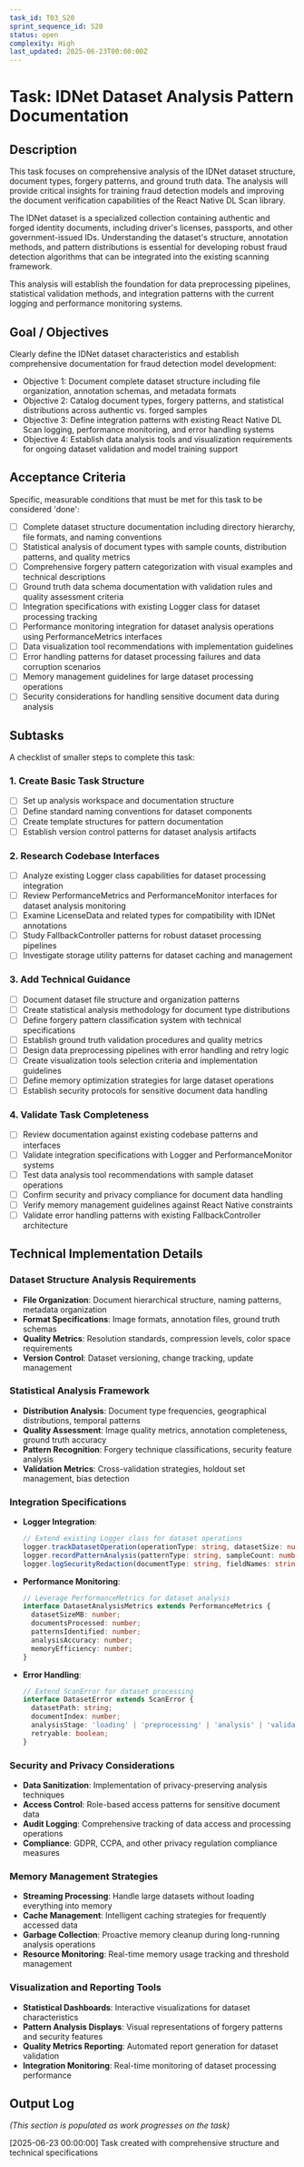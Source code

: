 ```yaml
---
task_id: T03_S20
sprint_sequence_id: S20
status: open
complexity: High
last_updated: 2025-06-23T00:00:00Z
---
```


# Task: IDNet Dataset Analysis Pattern Documentation

## Description
This task focuses on comprehensive analysis of the IDNet dataset structure, document types, forgery patterns, and ground truth data. The analysis will provide critical insights for training fraud detection models and improving the document verification capabilities of the React Native DL Scan library.

The IDNet dataset is a specialized collection containing authentic and forged identity documents, including driver's licenses, passports, and other government-issued IDs. Understanding the dataset's structure, annotation methods, and pattern distributions is essential for developing robust fraud detection algorithms that can be integrated into the existing scanning framework.

This analysis will establish the foundation for data preprocessing pipelines, statistical validation methods, and integration patterns with the current logging and performance monitoring systems.

## Goal / Objectives
Clearly define the IDNet dataset characteristics and establish comprehensive documentation for fraud detection model development:

- Objective 1: Document complete dataset structure including file organization, annotation schemas, and metadata formats
- Objective 2: Catalog document types, forgery patterns, and statistical distributions across authentic vs. forged samples
- Objective 3: Define integration patterns with existing React Native DL Scan logging, performance monitoring, and error handling systems
- Objective 4: Establish data analysis tools and visualization requirements for ongoing dataset validation and model training support

## Acceptance Criteria
Specific, measurable conditions that must be met for this task to be considered 'done':

- [ ] Complete dataset structure documentation including directory hierarchy, file formats, and naming conventions
- [ ] Statistical analysis of document types with sample counts, distribution patterns, and quality metrics
- [ ] Comprehensive forgery pattern categorization with visual examples and technical descriptions
- [ ] Ground truth data schema documentation with validation rules and quality assessment criteria
- [ ] Integration specifications with existing Logger class for dataset processing tracking
- [ ] Performance monitoring integration for dataset analysis operations using PerformanceMetrics interfaces
- [ ] Data visualization tool recommendations with implementation guidelines
- [ ] Error handling patterns for dataset processing failures and data corruption scenarios
- [ ] Memory management guidelines for large dataset processing operations
- [ ] Security considerations for handling sensitive document data during analysis

## Subtasks
A checklist of smaller steps to complete this task:

### 1. Create Basic Task Structure
- [ ] Set up analysis workspace and documentation structure
- [ ] Define standard naming conventions for dataset components
- [ ] Create template structures for pattern documentation
- [ ] Establish version control patterns for dataset analysis artifacts

### 2. Research Codebase Interfaces
- [ ] Analyze existing Logger class capabilities for dataset processing integration
- [ ] Review PerformanceMetrics and PerformanceMonitor interfaces for dataset analysis monitoring
- [ ] Examine LicenseData and related types for compatibility with IDNet annotations
- [ ] Study FallbackController patterns for robust dataset processing pipelines
- [ ] Investigate storage utility patterns for dataset caching and management

### 3. Add Technical Guidance
- [ ] Document dataset file structure and organization patterns
- [ ] Create statistical analysis methodology for document type distributions
- [ ] Define forgery pattern classification system with technical specifications
- [ ] Establish ground truth validation procedures and quality metrics
- [ ] Design data preprocessing pipelines with error handling and retry logic
- [ ] Create visualization tools selection criteria and implementation guidelines
- [ ] Define memory optimization strategies for large dataset operations
- [ ] Establish security protocols for sensitive document data handling

### 4. Validate Task Completeness
- [ ] Review documentation against existing codebase patterns and interfaces
- [ ] Validate integration specifications with Logger and PerformanceMonitor systems
- [ ] Test data analysis tool recommendations with sample dataset operations
- [ ] Confirm security and privacy compliance for document data handling
- [ ] Verify memory management guidelines against React Native constraints
- [ ] Validate error handling patterns with existing FallbackController architecture

## Technical Implementation Details

### Dataset Structure Analysis Requirements
- **File Organization**: Document hierarchical structure, naming patterns, metadata organization
- **Format Specifications**: Image formats, annotation files, ground truth schemas
- **Quality Metrics**: Resolution standards, compression levels, color space requirements
- **Version Control**: Dataset versioning, change tracking, update management

### Statistical Analysis Framework
- **Distribution Analysis**: Document type frequencies, geographical distributions, temporal patterns
- **Quality Assessment**: Image quality metrics, annotation completeness, ground truth accuracy
- **Pattern Recognition**: Forgery technique classifications, security feature analysis
- **Validation Metrics**: Cross-validation strategies, holdout set management, bias detection

### Integration Specifications
- **Logger Integration**: 
  ```typescript
  // Extend existing Logger class for dataset operations
  logger.trackDatasetOperation(operationType: string, datasetSize: number)
  logger.recordPatternAnalysis(patternType: string, sampleCount: number, confidence: number)
  logger.logSecurityRedaction(documentType: string, fieldNames: string[])
  ```

- **Performance Monitoring**:
  ```typescript
  // Leverage PerformanceMetrics for dataset analysis
  interface DatasetAnalysisMetrics extends PerformanceMetrics {
    datasetSizeMB: number;
    documentsProcessed: number;
    patternsIdentified: number;
    analysisAccuracy: number;
    memoryEfficiency: number;
  }
  ```

- **Error Handling**:
  ```typescript
  // Extend ScanError for dataset processing
  interface DatasetError extends ScanError {
    datasetPath: string;
    documentIndex: number;
    analysisStage: 'loading' | 'preprocessing' | 'analysis' | 'validation';
    retryable: boolean;
  }
  ```

### Security and Privacy Considerations
- **Data Sanitization**: Implementation of privacy-preserving analysis techniques
- **Access Control**: Role-based access patterns for sensitive document data
- **Audit Logging**: Comprehensive tracking of data access and processing operations
- **Compliance**: GDPR, CCPA, and other privacy regulation compliance measures

### Memory Management Strategies
- **Streaming Processing**: Handle large datasets without loading everything into memory
- **Cache Management**: Intelligent caching strategies for frequently accessed data
- **Garbage Collection**: Proactive memory cleanup during long-running analysis operations
- **Resource Monitoring**: Real-time memory usage tracking and threshold management

### Visualization and Reporting Tools
- **Statistical Dashboards**: Interactive visualizations for dataset characteristics
- **Pattern Analysis Displays**: Visual representations of forgery patterns and security features
- **Quality Metrics Reporting**: Automated report generation for dataset validation
- **Integration Monitoring**: Real-time monitoring of dataset processing performance

## Output Log
*(This section is populated as work progresses on the task)*

[2025-06-23 00:00:00] Task created with comprehensive structure and technical specifications